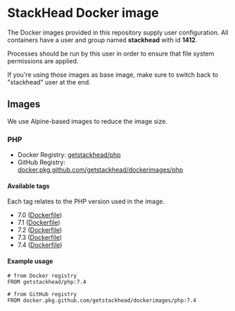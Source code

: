 # StackHead Docker image

The Docker images provided in this repository supply user configuration.
All containers have a user and group named **stackhead** with id **1412**.

Processes should be run by this user in order to ensure that file system permissions are applied.

If you're using those images as base image, make sure to switch back to "stackhead" user at the end.

## Images

We use Alpine-based images to reduce the image size.

### PHP

* Docker Registry: [getstackhead/php](https://hub.docker.com/repository/docker/getstackhead/php)
* GitHub Registry: [docker.pkg.github.com/getstackhead/dockerimages/php](https://github.com/getstackhead/dockerimages/packages/198281)

#### Available tags

Each tag relates to the PHP version used in the image.

* 7.0 ([Dockerfile](./php/7.0/Dockerfile))
* 7.1 ([Dockerfile](./php/7.1/Dockerfile))
* 7.2 ([Dockerfile](./php/7.2/Dockerfile))
* 7.3 ([Dockerfile](./php/7.3/Dockerfile))
* 7.4 ([Dockerfile](./php/7.4/Dockerfile))

#### Example usage

```
# from Docker registry
FROM getstackhead/php:7.4

# from GitHub registry
FROM docker.pkg.github.com/getstackhead/dockerimages/php:7.4
```